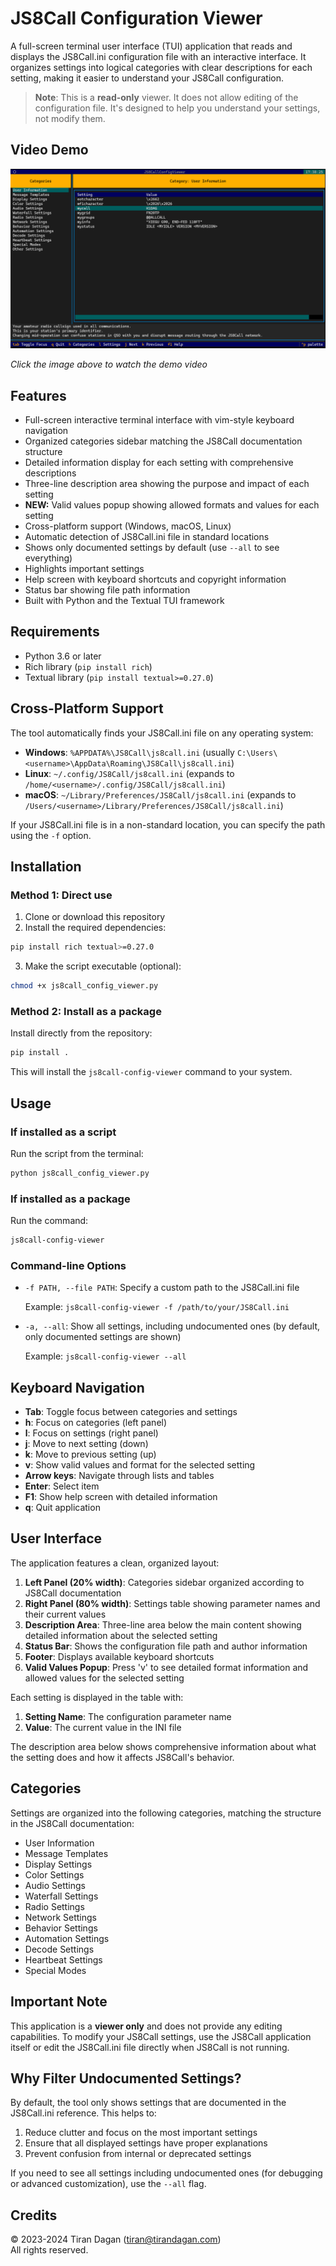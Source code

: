# JS8Call Configuration Viewer

A full-screen terminal user interface (TUI) application that reads and displays the JS8Call.ini configuration file with an interactive interface. It organizes settings into logical categories with clear descriptions for each setting, making it easier to understand your JS8Call configuration.

> **Note**: This is a **read-only** viewer. It does not allow editing of the configuration file. It's designed to help you understand your settings, not modify them.

## Video Demo

[![JS8Call Configuration Viewer Demo](./images/2025-05-22_17-38-35.png)](https://www.youtube.com/watch?v=WXjq2xoOxk4 "JS8Call Configuration Viewer Demo")

*Click the image above to watch the demo video*

## Features

- Full-screen interactive terminal interface with vim-style keyboard navigation
- Organized categories sidebar matching the JS8Call documentation structure
- Detailed information display for each setting with comprehensive descriptions
- Three-line description area showing the purpose and impact of each setting
- **NEW:** Valid values popup showing allowed formats and values for each setting
- Cross-platform support (Windows, macOS, Linux)
- Automatic detection of JS8Call.ini file in standard locations
- Shows only documented settings by default (use `--all` to see everything)
- Highlights important settings
- Help screen with keyboard shortcuts and copyright information
- Status bar showing file path information
- Built with Python and the Textual TUI framework

## Requirements

- Python 3.6 or later
- Rich library (`pip install rich`)
- Textual library (`pip install textual>=0.27.0`)

## Cross-Platform Support

The tool automatically finds your JS8Call.ini file on any operating system:

- **Windows**: `%APPDATA%\JS8Call\js8call.ini` (usually `C:\Users\<username>\AppData\Roaming\JS8Call\js8call.ini`)
- **Linux**: `~/.config/JS8Call/js8call.ini` (expands to `/home/<username>/.config/JS8Call/js8call.ini`)
- **macOS**: `~/Library/Preferences/JS8Call/js8call.ini` (expands to `/Users/<username>/Library/Preferences/JS8Call/js8call.ini`)

If your JS8Call.ini file is in a non-standard location, you can specify the path using the `-f` option.

## Installation

### Method 1: Direct use

1. Clone or download this repository
2. Install the required dependencies:

```bash
pip install rich textual>=0.27.0
```

3. Make the script executable (optional):

```bash
chmod +x js8call_config_viewer.py
```

### Method 2: Install as a package

Install directly from the repository:

```bash
pip install .
```

This will install the `js8call-config-viewer` command to your system.

## Usage

### If installed as a script

Run the script from the terminal:

```bash
python js8call_config_viewer.py
```

### If installed as a package

Run the command:

```bash
js8call-config-viewer
```

### Command-line Options

- `-f PATH, --file PATH`: Specify a custom path to the JS8Call.ini file
  
  Example: `js8call-config-viewer -f /path/to/your/JS8Call.ini`

- `-a, --all`: Show all settings, including undocumented ones (by default, only documented settings are shown)
  
  Example: `js8call-config-viewer --all`

## Keyboard Navigation

- **Tab**: Toggle focus between categories and settings
- **h**: Focus on categories (left panel)
- **l**: Focus on settings (right panel)
- **j**: Move to next setting (down)
- **k**: Move to previous setting (up)
- **v**: Show valid values and format for the selected setting
- **Arrow keys**: Navigate through lists and tables
- **Enter**: Select item
- **F1**: Show help screen with detailed information
- **q**: Quit application

## User Interface

The application features a clean, organized layout:

1. **Left Panel (20% width)**: Categories sidebar organized according to JS8Call documentation
2. **Right Panel (80% width)**: Settings table showing parameter names and their current values
3. **Description Area**: Three-line area below the main content showing detailed information about the selected setting
4. **Status Bar**: Shows the configuration file path and author information
5. **Footer**: Displays available keyboard shortcuts
6. **Valid Values Popup**: Press 'v' to see detailed format information and allowed values for the selected setting

Each setting is displayed in the table with:
1. **Setting Name**: The configuration parameter name
2. **Value**: The current value in the INI file

The description area below shows comprehensive information about what the setting does and how it affects JS8Call's behavior.

## Categories

Settings are organized into the following categories, matching the structure in the JS8Call documentation:

- User Information
- Message Templates
- Display Settings
- Color Settings
- Audio Settings
- Waterfall Settings
- Radio Settings
- Network Settings
- Behavior Settings
- Automation Settings
- Decode Settings
- Heartbeat Settings
- Special Modes

## Important Note

This application is a **viewer only** and does not provide any editing capabilities. To modify your JS8Call settings, use the JS8Call application itself or edit the JS8Call.ini file directly when JS8Call is not running.

## Why Filter Undocumented Settings?

By default, the tool only shows settings that are documented in the JS8Call.ini reference. This helps to:

1. Reduce clutter and focus on the most important settings
2. Ensure that all displayed settings have proper explanations
3. Prevent confusion from internal or deprecated settings

If you need to see all settings including undocumented ones (for debugging or advanced customization), use the `--all` flag.

## Credits

© 2023-2024 Tiran Dagan (tiran@tirandagan.com)  
All rights reserved. 